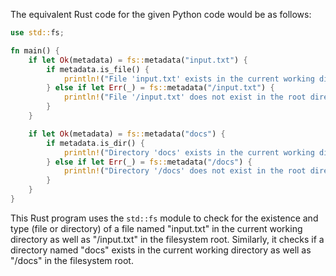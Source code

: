 The equivalent Rust code for the given Python code would be as follows:

```rust
use std::fs;

fn main() {
    if let Ok(metadata) = fs::metadata("input.txt") {
        if metadata.is_file() {
            println!("File 'input.txt' exists in the current working directory.");
        } else if let Err(_) = fs::metadata("/input.txt") {
            println!("File '/input.txt' does not exist in the root directory.");
        }
    }

    if let Ok(metadata) = fs::metadata("docs") {
        if metadata.is_dir() {
            println!("Directory 'docs' exists in the current working directory.");
        } else if let Err(_) = fs::metadata("/docs") {
            println!("Directory '/docs' does not exist in the root directory.");
        }
    }
}
```

This Rust program uses the `std::fs` module to check for the existence and type (file or directory) of a file named "input.txt" in the current working directory as well as "/input.txt" in the filesystem root. Similarly, it checks if a directory named "docs" exists in the current working directory as well as "/docs" in the filesystem root.
